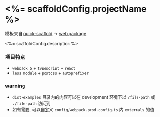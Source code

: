 # <%= scaffoldConfig.projectName %>
模板来自 [quick-scaffold](https://github.com/xiaomingTang/quick-scaffold) -> [web package](https://github.com/xiaomingTang/quick-scaffold/template-package-web/README.md)

<%= scaffoldConfig.description %>

### 项目特点
- `webpack 5` + `typescript` + `react`
- `less module` + `postcss` + `autoprefixer`

### warning
- `dist-examples` 目录内的内容可以在 development 环境下以 `/file-path` 或 `./file-path` 访问到
- 如有需要, 可以自定义 `config/webpack.prod.config.ts` 内 `externals` 的值
